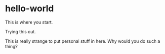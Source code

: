 # hello-world
This is where you start.

Trying this out.

This is really strange to put personal stuff in here.  Why would you do such a thing?

